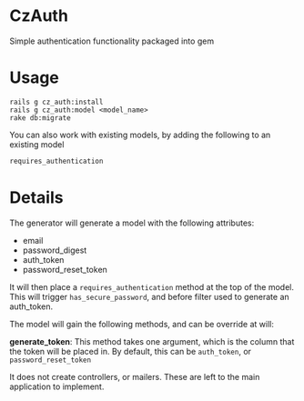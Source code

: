 CzAuth
=

Simple authentication functionality packaged into  gem

Usage
=

```shell
rails g cz_auth:install
rails g cz_auth:model <model_name>
rake db:migrate
```

You can also work with existing models, by adding the following to an existing model
```ruby
requires_authentication
```

Details
=

The generator will generate a model with the following attributes:

* email
* password_digest
* auth_token
* password_reset_token

It will then place a `requires_authentication` method at the top of the model. This will trigger `has_secure_password`, and before filter used to generate an auth_token.

The model will gain the following methods, and can be override at will:

__generate_token__: This method takes one argument, which is the column that the token will be placed in. By default, this can be `auth_token`, or `password_reset_token`

It does not create controllers, or mailers. These are left to the main application to implement.

